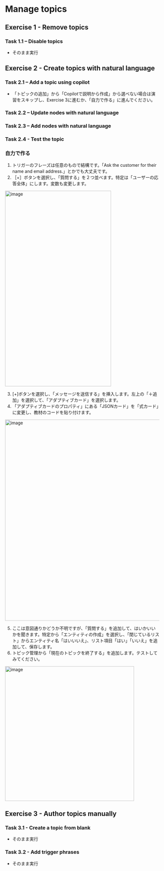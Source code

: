 # Manage topics

## Exercise 1 - Remove topics
### Task 1.1 – Disable topics
- そのまま実行
  
## Exercise 2 - Create topics with natural language
### Task 2.1 – Add a topic using copilot
- 「トピックの追加」から「Copilotで説明から作成」から選べない場合は演習をスキップし、Exercise 3に進むか、「自力で作る」に進んでください。
### Task 2.2 – Update nodes with natural language
### Task 2.3 – Add nodes with natural language
### Task 2.4 - Test the topic

### 自力で作る
1. トリガーのフレーズは任意のもので結構です。「Ask the customer for their name and email address.」とかでも大丈夫です。
2. ［+］ボタンを選択し、「質問する」を２つ並べます。特定は「ユーザーの応答全体」にします。変数も変更します。
<img width="346" height="636" alt="image" src="https://github.com/user-attachments/assets/5a21216d-5945-4752-b5ff-e95f9073216a" />

3. [+]ボタンを選択し、「メッセージを送信する」を挿入します。左上の「＋追加」を選択して、「アダプティブカード」を選択します。
4. 「アダプティブカードのプロパティ」にある「JSONカード」を「式カード」に変更し、教材のコードを貼り付けます。
<img width="723" height="654" alt="image" src="https://github.com/user-attachments/assets/0a6c658b-7dd4-4448-9b1e-225373500b6f" />

5. ここは意図通りかどうか不明ですが、「質問する」を追加して、はいかいいかを聞きます。特定から「エンティティの作成」を選択し、「閉じているリスト」からエンティティ名「はいいいえ」、リスト項目「はい」「いいえ」を追加して、保存します。
6. トピック管理から「現在のトピックを終了する」を追加します。テストしてみてください。
<img width="421" height="438" alt="image" src="https://github.com/user-attachments/assets/e5f92715-9618-4781-b597-bc4bc5123be3" />


## Exercise 3 - Author topics manually
### Task 3.1 - Create a topic from blank
- そのまま実行
### Task 3.2 - Add trigger phrases
- そのまま実行
